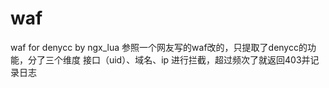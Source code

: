 # waf
waf for denycc by ngx_lua
参照一个网友写的waf改的，只提取了denycc的功能，分了三个维度 接口（uid）、域名、ip 进行拦截，超过频次了就返回403并记录日志
